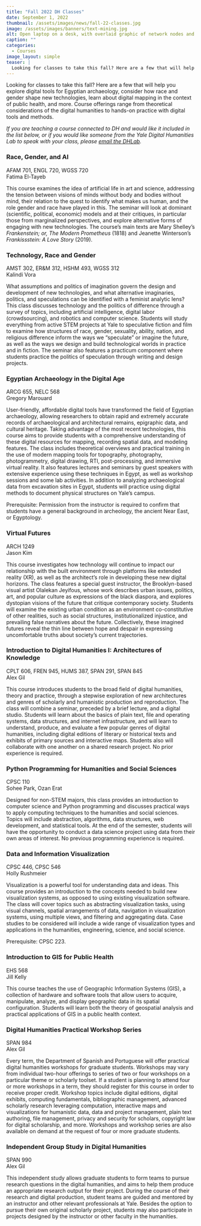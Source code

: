 ```yaml
---
title: "Fall 2022 DH Classes"
date: September 1, 2022
thumbnail: /assets/images/news/fall-22-classes.jpg
image: /assets/images/banners/text-mining.jpg
alt: Open laptop on a desk, with overlaid graphic of network nodes and edges
caption: ""
categories:
  - Courses
image_layout: simple
teaser: |
  Looking for classes to take this fall? Here are a few that will help you explore digital tools for Egyptian archaeology, consider how race and gender shape new technologies, learn about digital mapping in the context of public health, and more. Course offerings range from theoretical considerations of the digital humanities to hands-on practice with digital tools and methods.
---
```

Looking for classes to take this fall? Here are a few that will help you explore digital tools for Egyptian archaeology, consider how race and gender shape new technologies, learn about digital mapping in the context of public health, and more. Course offerings range from theoretical considerations of the digital humanities to hands-on practice with digital tools and methods.

*If you are teaching a course connected to DH and would like it included in the list below, or if you would like someone from the Yale Digital Humanities Lab to speak with your class, please [email the DHLab](mailto:dhlab@yale.edu).*

### Race, Gender, and AI  
AFAM 701, ENGL 720, WGSS 720  
Fatima El-Tayeb  

This course examines the idea of artificial life in art and science, addressing the tension between visions of minds without body and bodies without mind, their relation to the quest to identify what makes us human, and the role gender and race have played in this. The seminar will look at dominant (scientific, political, economic) models and at their critiques, in particular those from marginalized perspectives, and explore alternative forms of engaging with new technologies. The course’s main texts are Mary Shelley’s *Frankenstein; or, The Modern Prometheus* (1818) and Jeanette Winterson’s *Frankissstein: A Love Story* (2019).  

### Technology, Race and Gender  
AMST 302, ER&M 312, HSHM 493, WGSS 312  
Kalindi Vora  

What assumptions and politics of imagination govern the design and development of new technologies, and what alternative imaginaries, politics, and speculations can be identified with a feminist analytic lens? This class discusses technology and the politics of difference through a survey of topics, including artificial intelligence, digital labor (crowdsourcing), and robotics and computer science. Students will study everything from active STEM projects at Yale to speculative fiction and film to examine how structures of race, gender, sexuality, ability, nation, and religious difference inform the ways we “speculate” or imagine the future, as well as the ways we design and build technological worlds in practice and in fiction. The seminar also features a practicum component where students practice the politics of speculation through writing and design projects.  

### Egyptian Archaeology in the Digital Age  
ARCG 655, NELC 568  
Gregory Marouard  
  
User-friendly, affordable digital tools have transformed the field of Egyptian archaeology, allowing researchers to obtain rapid and extremely accurate records of archaeological and architectural remains, epigraphic data, and cultural heritage. Taking advantage of the most recent technologies, this course aims to provide students with a comprehensive understanding of these digital resources for mapping, recording spatial data, and modeling features. The class includes theoretical overviews and practical training in the use of modern mapping tools for topography, photography, photogrammetry, digital drawing, RTI, post-processing, and immersive virtual reality. It also features lectures and seminars by guest speakers with extensive experience using these techniques in Egypt, as well as workshop sessions and some lab activities. In addition to analyzing archaeological data from excavation sites in Egypt, students will practice using digital methods to document physical structures on Yale’s campus.  

Prerequisite: Permission from the instructor is required to confirm that students have a general background in archeology, the ancient Near East, or Egyptology.  

### Virtual Futures  
ARCH 1249  
Jason Kim  

This course investigates how technology will continue to impact our relationship with the built environment through platforms like extended reality (XR), as well as the architect’s role in developing these new digital horizons. The class features a special guest instructor, the Brooklyn-based visual artist Olalekan Jeyifous, whose work describes urban issues, politics, art, and popular culture as expressions of the black diaspora, and explores dystopian visions of the future that critique contemporary society. Students will examine the existing urban condition as an environment co-constitutive of other realities, such as social structures, institutionalized injustice, and prevailing false narratives about the future. Collectively, these imagined futures reveal the thin line between hope and despair in expressing uncomfortable truths about society’s current trajectories.  

### Introduction to Digital Humanities I: Architectures of Knowledge    
CPLT 606, FREN 945, HUMS 387, SPAN 291, SPAN 845  
Alex Gil  

This course introduces students to the broad field of digital humanities, theory and practice, through a stepwise exploration of new architectures and genres of scholarly and humanistic production and reproduction. The class will combine a seminar, preceded by a brief lecture, and a digital studio. Students will learn about the basics of plain text, file and operating systems, data structures, and internet infrastructure, and will learn to understand, produce, and evaluate a few popular genres of digital humanities, including digital editions of literary or historical texts and exhibits of primary sources and interactive maps. Students also will collaborate with one another on a shared research project. No prior experience is required.  

### Python Programming for Humanities and Social Sciences  
CPSC 110  
Sohee Park, Ozan Erat  

Designed for non-STEM majors, this class provides an introduction to computer science and Python programming and discusses practical ways to apply computing techniques to the humanities and social sciences. Topics will include abstraction, algorithms, data structures, web development, and statistical tools. At the end of the semester, students will have the opportunity to conduct a data science project using data from their own areas of interest. No previous programming experience is required.  

### Data and Information Visualization  
CPSC 446, CPSC 546  
Holly Rushmeier  

Visualization is a powerful tool for understanding data and ideas. This course provides an introduction to the concepts needed to build new visualization systems, as opposed to using existing visualization software. The class will cover topics such as abstracting visualization tasks, using visual channels, spatial arrangements of data, navigation in visualization systems, using multiple views, and filtering and aggregating data. Case studies to be considered will include a wide range of visualization types and applications in the humanities, engineering, science, and social science.  

Prerequisite: CPSC 223.  

### Introduction to GIS for Public Health  
EHS 568  
Jill Kelly  

This course teaches the use of Geographic Information Systems (GIS), a collection of hardware and software tools that allow users to acquire, manipulate, analyze, and display geographic data in its spatial configuration. Students will learn both the theory of geospatial analysis and practical applications of GIS in a public health context.  

### Digital Humanities Practical Workshop Series  
SPAN 984  
Alex Gil  

Every term, the Department of Spanish and Portuguese will offer practical digital humanities workshops for graduate students. Workshops may vary from individual two-hour offerings to series of two or four workshops on a particular theme or scholarly toolset. If a student is planning to attend four or more workshops in a term, they should register for this course in order to receive proper credit. Workshop topics include digital editions, digital exhibits, computing fundamentals, bibliographic management, advanced scholarly research leveraging computation, interactive maps and visualizations for humanistic data, data and project management, plain text authoring, file management, privacy and security for scholars, copyright law for digital scholarship, and more. Workshops and workshop series are also available on demand at the request of four or more graduate students.  

### Independent Group Study in Digital Humanities  
SPAN 990  
Alex Gil  

This independent study allows graduate students to form teams to pursue research questions in the digital humanities, and aims to help them produce an appropriate research output for their project. During the course of their research and digital production, student teams are guided and mentored by an instructor and other relevant professionals at Yale. Besides the option to pursue their own original scholarly project, students may also participate in projects designed by the instructor or other faculty in the humanities.  
